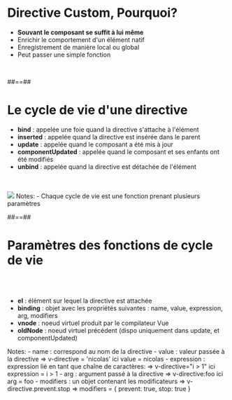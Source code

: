 <!-- .slide: class="sfeir-basic-slide" -->
# Directive Custom, Pourquoi?
<ul>
    <li><strong>Souvant le composant se suffit à lui même</strong></li>
    <li>Enrichir le comportement d'un élément natif</li>
    <li>Enregistrement de manière local ou global</li>
    <li>Peut passer une simple fonction</li>
</ul>
<div class="flex-row">
    <img alt="" src="assets/images/school/directive/directive_register.png">
    <img alt="" src="assets/images/school/directive/directive_used.png">
</div>

##==##

<!-- .slide: class="sfeir-basic-slide" -->
# Le cycle de vie d'une directive
<ul>
    <li><strong>bind</strong> : appelée une foie quand la directive s'attache à l'élément</li>
    <li><strong>inserted</strong> : appelée quand la directive est insérée dans le parent</li>
    <li><strong>update</strong> : appelée quand le composant a été mis à jour </li>
    <li><strong>componentUpdated</strong> : appelée quand le composant et ses enfants ont été modifiés</li>
    <li><strong>unbind</strong> : appelée quand la directive est détachée de l'élément</li>
</ul>
<br><br>
<img class="center" src="assets/images/school/directive/directive_create.png">
Notes:
 - Chaque cycle de vie est une fonction prenant plusieurs paramètres

##==##

<!-- .slide: class="sfeir-basic-slide" -->
# Paramètres des fonctions de cycle de vie
<br><br>
<ul>
    <li><strong>el</strong> : élément sur lequel la directive est attachée</li>
    <li><strong>binding</strong> : objet avec les propriétés suivantes : name, value, expression, arg, modifiers</li>
    <li><strong>vnode</strong> : noeud virtuel produit par le compilateur Vue</li>
    <li><strong>oldNode</strong> : noeud virtuel précédent (dispo uniquement dans update, et componentUpdated)</li>
</ul>
Notes:
 - name : correspond au nom de la directive
 - value : valeur passée à la directive => v-directive = 'nicolas' ici value = nicolas
 - expression : expression lié en tant que chaîne de caractères: => v-directive="i > 1" ici expression = i > 1
 - arg : argument passé à la directive => v-directive:foo ici arg = foo
 - modifiers : un objet contenant les modificateurs => v-directive.prevent.stop => modifiers = { prevent: true, stop: true }
